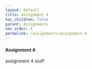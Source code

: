 ```yaml
---
layout: default
title: Assignment 4
has_children: false
parent: Assignments
nav_order: 4
permalink: /assignments/assignment-4
---
```


<h4>Assignment 4</h4>

assignment 4 stuff